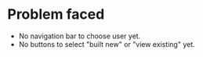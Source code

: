 # Problem faced
- No navigation bar to choose user yet.
- No buttons to select "built new" or "view existing" yet.